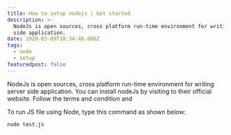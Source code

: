 ```yaml
---
title: How to setup nodejs | Get started
description: >-
  NodeJs is open sources, cross platform run-time environment for writing server
  side application.
date: 2020-03-09T18:34:48.066Z
tags:
  - node
  - setup
featuredpost: false
---
```

NodeJs is open sources, cross platform run-time environment for writing server side application.
You can install nodeJs by visiting to their official website.  Follow the terms and condition and 

To run JS file using Node, type this command as shown below: 
```
node test.js
```
